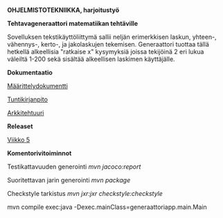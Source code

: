 **OHJELMISTOTEKNIIKKA, harjoitustyö**



**Tehtavageneraattori matematiikan tehtäville**

Sovelluksen tekstikäyttöliittymä sallii neljän erimerkkisen laskun, yhteen-, vähennys-, kerto-, ja jakolaskujen tekemisen. Generaattori tuottaa tällä hetkellä alkeellisia "ratkaise x" kysymyksiä joissa tekijöinä 2 eri lukua väleiltä 1-200 sekä sisältää alkeellisen laskimen käyttäjälle.



**Dokumentaatio**

[Määrittelydokumentti](https://github.com/mcpetri/ot-harjoitustyo/blob/master/Dokumentointi/Maarittelydokumentti.md)

[Tuntikirjanpito](https://github.com/mcpetri/ot-harjoitustyo/blob/master/Dokumentointi/tuntikirjanpito.md)

[Arkkitehtuuri](https://github.com/mcpetri/ot-harjoitustyo/blob/master/Dokumentointi/arkkitehtuuri.md)


**Releaset**

[Viikko 5](https://github.com/mcpetri/ot-harjoitustyo/releases/tag/viikko5)

**Komentorivitoiminnot**


Testikattavuuden generointi *mvn jacoco:report*

Suoritettavan jarin generointi *mvn package*

Checkstyle tarkistus *mvn jxr:jxr checkstyle:checkstyle*



mvn compile exec:java -Dexec.mainClass=generaattoriapp.main.Main



